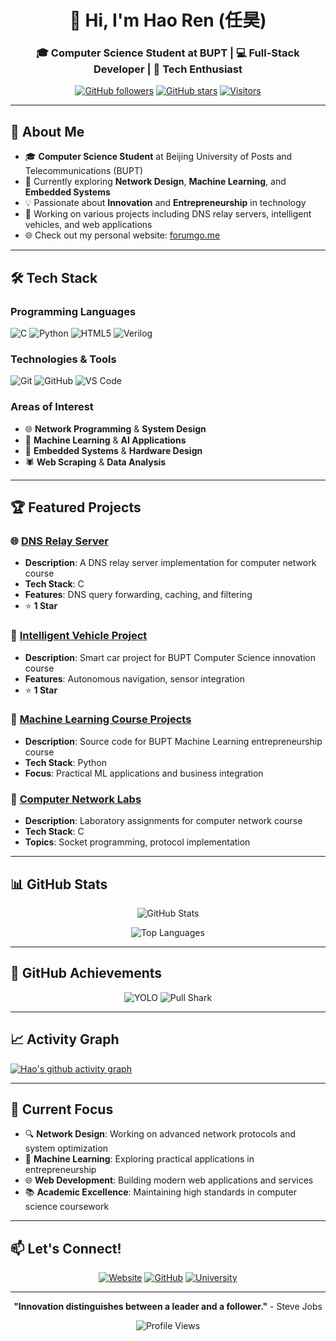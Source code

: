 <div align="center">
  <h1>👋 Hi, I'm Hao Ren (任昊)</h1>
  <h3>🎓 Computer Science Student at BUPT | 💻 Full-Stack Developer | 🚀 Tech Enthusiast</h3>
</div>

<div align="center">

  [![GitHub followers](https://img.shields.io/github/followers/renhao12356578?label=Followers&style=social)](https://github.com/renhao12356578?tab=followers)
  [![GitHub stars](https://img.shields.io/github/stars/renhao12356578?label=Stars&style=social)](https://github.com/renhao12356578?tab=repositories)
  [![Visitors](https://visitor-badge.laobi.icu/badge?page_id=renhao12356578.renhao12356578)](https://github.com/renhao12356578)

</div>

---

## 🚀 About Me

- 🎓 **Computer Science Student** at Beijing University of Posts and Telecommunications (BUPT)
- 🌱 Currently exploring **Network Design**, **Machine Learning**, and **Embedded Systems**
- 💡 Passionate about **Innovation** and **Entrepreneurship** in technology
- 🔭 Working on various projects including DNS relay servers, intelligent vehicles, and web applications
- 🌐 Check out my personal website: [forumgo.me](https://forumgo.me)

---

## 🛠️ Tech Stack

### Programming Languages
![C](https://img.shields.io/badge/C-00599C?style=for-the-badge&logo=c&logoColor=white)
![Python](https://img.shields.io/badge/Python-3776AB?style=for-the-badge&logo=python&logoColor=white)
![HTML5](https://img.shields.io/badge/HTML5-E34F26?style=for-the-badge&logo=html5&logoColor=white)
![Verilog](https://img.shields.io/badge/Verilog-FF6B6B?style=for-the-badge&logo=v&logoColor=white)

### Technologies & Tools
![Git](https://img.shields.io/badge/Git-F05032?style=for-the-badge&logo=git&logoColor=white)
![GitHub](https://img.shields.io/badge/GitHub-100000?style=for-the-badge&logo=github&logoColor=white)
![VS Code](https://img.shields.io/badge/VS_Code-007ACC?style=for-the-badge&logo=visual-studio-code&logoColor=white)

### Areas of Interest
- 🌐 **Network Programming** & **System Design**
- 🤖 **Machine Learning** & **AI Applications**
- 🔌 **Embedded Systems** & **Hardware Design**
- 🕷️ **Web Scraping** & **Data Analysis**

---

## 🏆 Featured Projects

### 🌐 [DNS Relay Server](https://github.com/renhao12356578/DNS-design)
- **Description**: A DNS relay server implementation for computer network course
- **Tech Stack**: C
- **Features**: DNS query forwarding, caching, and filtering
- ⭐ **1 Star**

### 🚗 [Intelligent Vehicle Project](https://github.com/renhao12356578/bupt-scs-xiaoche)
- **Description**: Smart car project for BUPT Computer Science innovation course
- **Features**: Autonomous navigation, sensor integration
- ⭐ **1 Star**

### 🤖 [Machine Learning Course Projects](https://github.com/renhao12356578/bupt-Machine-Learning-Entrepreneurship-Course)
- **Description**: Source code for BUPT Machine Learning entrepreneurship course
- **Tech Stack**: Python
- **Focus**: Practical ML applications and business integration

### 🔧 [Computer Network Labs](https://github.com/renhao12356578/scs-lab)
- **Description**: Laboratory assignments for computer network course
- **Tech Stack**: C
- **Topics**: Socket programming, protocol implementation

---

## 📊 GitHub Stats

<div align="center">

  ![GitHub Stats](https://github-readme-stats.vercel.app/api?username=renhao12356578&show_icons=true&theme=radical&hide_border=true)

  ![Top Languages](https://github-readme-stats.vercel.app/api/top-langs/?username=renhao12356578&layout=compact&theme=radical&hide_border=true)

</div>

---

## 🏅 GitHub Achievements

<div align="center">

  ![YOLO](https://github.githubassets.com/assets/yolo-default-be0bbff04951.png)
  ![Pull Shark](https://github.githubassets.com/assets/pull-shark-default-498c279a747d.png)

</div>

---

## 📈 Activity Graph

[![Hao's github activity graph](https://github-readme-activity-graph.vercel.app/graph?username=renhao12356578&theme=react-dark)](https://github.com/renhao12356578)

---

## 🎯 Current Focus

- 🔍 **Network Design**: Working on advanced network protocols and system optimization
- 🧠 **Machine Learning**: Exploring practical applications in entrepreneurship
- 🌐 **Web Development**: Building modern web applications and services
- 📚 **Academic Excellence**: Maintaining high standards in computer science coursework

---

## 📫 Let's Connect!

<div align="center">

  [![Website](https://img.shields.io/badge/Website-forumgo.me-blue?style=for-the-badge&logo=google-chrome&logoColor=white)](https://forumgo.me)
  [![GitHub](https://img.shields.io/badge/GitHub-renhao12356578-black?style=for-the-badge&logo=github&logoColor=white)](https://github.com/renhao12356578)
  [![University](https://img.shields.io/badge/University-BUPT-red?style=for-the-badge&logo=university&logoColor=white)](https://www.bupt.edu.cn/)

</div>

---

<div align="center">

  **"Innovation distinguishes between a leader and a follower."** - Steve Jobs

  ![Profile Views](https://komarev.com/ghpvc/?username=renhao12356578&color=brightgreen&style=flat-square)

</div>
